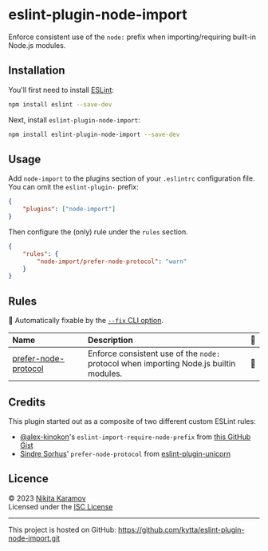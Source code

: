 # eslint-plugin-node-import

Enforce consistent use of the `node:` prefix when importing/requiring built-in Node.js modules.

## Installation

You'll first need to install [ESLint](https://eslint.org/):

```sh
npm install eslint --save-dev
```

Next, install `eslint-plugin-node-import`:

```sh
npm install eslint-plugin-node-import --save-dev
```

## Usage

Add `node-import` to the plugins section of your `.eslintrc` configuration file. You can omit the `eslint-plugin-` prefix:

```json
{
	"plugins": ["node-import"]
}
```

Then configure the (only) rule under the `rules` section.

```json
{
	"rules": {
		"node-import/prefer-node-protocol": "warn"
	}
}
```

## Rules

<!-- begin auto-generated rules list -->

🔧 Automatically fixable by the [`--fix` CLI option](https://eslint.org/docs/user-guide/command-line-interface#--fix).

| Name                                                       | Description                                                                            | 🔧  |
| :--------------------------------------------------------- | :------------------------------------------------------------------------------------- | :-- |
| [prefer-node-protocol](docs/rules/prefer-node-protocol.md) | Enforce consistent use of the `node:` protocol when importing Node.js builtin modules. | 🔧  |

<!-- end auto-generated rules list -->

## Credits

This plugin started out as a composite of two different custom ESLint rules:

- [@alex-kinokon](https://github.com/alex-kinokon)'s `eslint-import-require-node-prefix` from [this GitHub Gist](https://gist.github.com/alex-kinokon/f8f373e1a6bb01aa654d9085f2cff834)
- [Sindre Sorhus](https://github.com/sindresorhus)' `prefer-node-protocol` from [eslint-plugin-unicorn](https://github.com/sindresorhus/eslint-plugin-unicorn/blob/6d15a02d48de7ecfc38d0683a8487b2f937d83a0/rules/prefer-node-protocol.js)

## Licence

© 2023 [Nikita Karamov]\
Licensed under the [ISC License][ISC]

---

This project is hosted on GitHub:
<https://github.com/kytta/eslint-plugin-node-import.git>

[ISC]: https://spdx.org/licenses/ISC.html
[Nikita Karamov]: https://www.kytta.dev/

